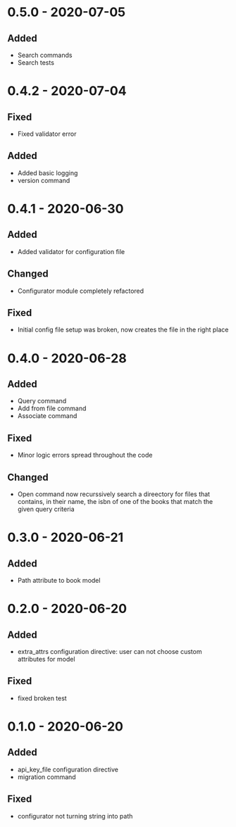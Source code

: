 # 0.5.0 - 2020-07-05
## Added
- Search commands
- Search tests

# 0.4.2 - 2020-07-04
## Fixed
- Fixed validator error
## Added
- Added basic logging
- version command

# 0.4.1 - 2020-06-30
## Added
- Added validator for configuration file
## Changed
- Configurator module completely refactored
## Fixed
- Initial config file setup was broken, now creates the file in the right place


# 0.4.0 - 2020-06-28
## Added
- Query command
- Add from file command
- Associate command
## Fixed
- Minor logic errors spread throughout the code
## Changed
- Open command now recurssively search a direectory for files that contains, in their name, the isbn of one of the books that match the given query criteria

# 0.3.0 - 2020-06-21
## Added
- Path attribute to book model

# 0.2.0 - 2020-06-20
## Added
- extra_attrs configuration directive: user can not choose custom attributes for model
## Fixed
- fixed broken test

# 0.1.0 - 2020-06-20
## Added
- api_key_file configuration directive
- migration command
## Fixed
- configurator not turning string into path
